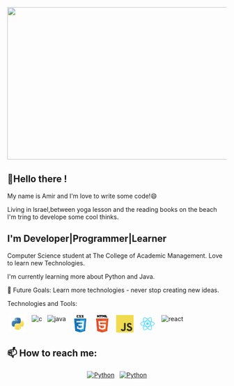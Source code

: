 
<img src ="https://www.techrevolve.com/wp-content/uploads/2020/03/Game-Development.png" width ="1100" height="350">



## 👋Hello there !

My name is Amir and I'm love to write some code!:smile:

Living in lsrael,between yoga lesson and the reading books on the beach I'm tring to develope some cool thinks.



 ##  I'm Developer|Programmer|Learner

Computer Science student at The College of Academic Management.
Love to learn new Technologies.

I'm currently learning more about Python and Java.


:muscle: Future Goals: Learn more technologies - never stop creating new ideas.



Technologies and Tools:

<p align="left">
<img src="https://raw.githubusercontent.com/github/explore/80688e429a7d4ef2fca1e82350fe8e3517d3494d/topics/python/python.png" alt="Python" height="40" style="vertical-align:top; margin:4px">
 <img src="https://upload.wikimedia.org/wikipedia/commons/thumb/1/18/ISO_C%2B%2B_Logo.svg/1200px-ISO_C%2B%2B_Logo.svg.png" alt="c" height="40" style="vertical-align:top; margin:4px">
 <img src="https://cdn.vox-cdn.com/thumbor/S_J7vomIfyTdwewwNKLlpNUTyMo=/0x0:640x427/1220x813/filters:focal(0x0:640x427):format(webp)/cdn.vox-cdn.com/assets/1087137/java_logo_640.jpg" alt="java" height="40" width="40" style="vertical-align:top; margin:4px">
 <img src="https://raw.githubusercontent.com/github/explore/80688e429a7d4ef2fca1e82350fe8e3517d3494d/topics/css/css.png" alt="css" height="40" style="vertical-align:top; margin:4px">
 <img src="https://raw.githubusercontent.com/github/explore/80688e429a7d4ef2fca1e82350fe8e3517d3494d/topics/html/html.png" alt="html" height="40" style="vertical-align:top; margin:4px">
<img src="https://raw.githubusercontent.com/github/explore/80688e429a7d4ef2fca1e82350fe8e3517d3494d/topics/javascript/javascript.png" alt="Javascript" height="40" style="vertical-align:top; margin:4px">
 <img src="https://raw.githubusercontent.com/github/explore/80688e429a7d4ef2fca1e82350fe8e3517d3494d/topics/react/react.png" alt="react" height="40" style="vertical-align:top; margin:4px">
 <img src="https://i0.wp.com/learn.onemonth.com/wp-content/uploads/2019/07/image2-1.png?fit=600%2C315&ssl=1" alt="react" height="40" style="vertical-align:top; margin:4px">
</p>


## 📫 How to reach me:

<p align="center">
 <a href="https://linkedin.com/in/amir-gefen" target="_blank" rel="noopener noreferrer"> <img src="https://cdn.jsdelivr.net/npm/simple-icons@v3/icons/linkedin.svg" alt="Python" height="40" style="vertical-align:top; margin:4px"></a>
 <a href="mailto:amirge90@gmail.com"> <img src="https://cdn.jsdelivr.net/npm/simple-icons@v3/icons/gmail.svg" alt="Python" height="40" style="vertical-align:top; margin:4px"></a>
</p>






